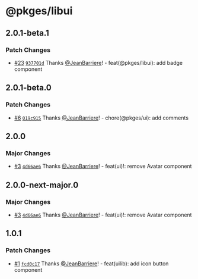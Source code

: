 # @pkges/libui

## 2.0.1-beta.1

### Patch Changes

- [#23](https://github.com/JeanBarriere/turbo-changeset-monorepo/pull/23) [`937701d`](https://github.com/JeanBarriere/turbo-changeset-monorepo/commit/937701d74d46c109e781c304212e01fd40068745) Thanks [@JeanBarriere](https://github.com/JeanBarriere)! - feat(@pkges/libui): add badge component

## 2.0.1-beta.0

### Patch Changes

- [#6](https://github.com/JeanBarriere/turbo-changeset-monorepo/pull/6) [`019c915`](https://github.com/JeanBarriere/turbo-changeset-monorepo/commit/019c9155e498aa89b43f428c9afcb9280407f51b) Thanks [@JeanBarriere](https://github.com/JeanBarriere)! - chore(@pkges/ui): add comments

## 2.0.0

### Major Changes

- [#3](https://github.com/JeanBarriere/turbo-changeset-monorepo/pull/3) [`4d66ae6`](https://github.com/JeanBarriere/turbo-changeset-monorepo/commit/4d66ae69191adb02c4891efd50c4d80b10743d96) Thanks [@JeanBarriere](https://github.com/JeanBarriere)! - feat(ui)!: remove Avatar component

## 2.0.0-next-major.0

### Major Changes

- [#3](https://github.com/JeanBarriere/turbo-changeset-monorepo/pull/3) [`4d66ae6`](https://github.com/JeanBarriere/turbo-changeset-monorepo/commit/4d66ae69191adb02c4891efd50c4d80b10743d96) Thanks [@JeanBarriere](https://github.com/JeanBarriere)! - feat(ui)!: remove Avatar component

## 1.0.1

### Patch Changes

- [#1](https://github.com/JeanBarriere/turbo-changeset-monorepo/pull/1) [`fcd0c17`](https://github.com/JeanBarriere/turbo-changeset-monorepo/commit/fcd0c17bbd72ae2b1efcba1d19e5e8b3c6a76c78) Thanks [@JeanBarriere](https://github.com/JeanBarriere)! - feat(uilib): add icon button component
